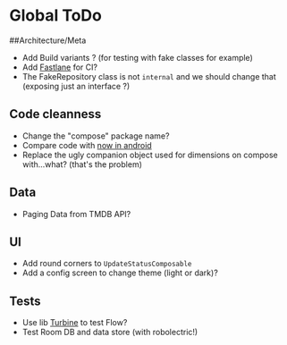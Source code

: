 # Global ToDo

##Architecture/Meta
* Add Build variants ? (for testing with fake classes for example)
* Add [Fastlane](https://docs.fastlane.tools/getting-started/android/setup/) for CI? 
* The FakeRepository class is not `internal` and we should change that (exposing just an interface ?)

## Code cleanness
* Change the "compose" package name?
* Compare code with [now in android](https://github.com/android/nowinandroid)
* Replace the ugly companion object used for dimensions on compose with...what? (that's the problem)

## Data
* Paging Data from TMDB API?

## UI
* Add round corners to `UpdateStatusComposable`
* Add a config screen to change theme (light or dark)?

## Tests
* Use lib [Turbine](https://github.com/cashapp/turbine) to test Flow?
* Test Room DB and data store (with robolectric!)




 